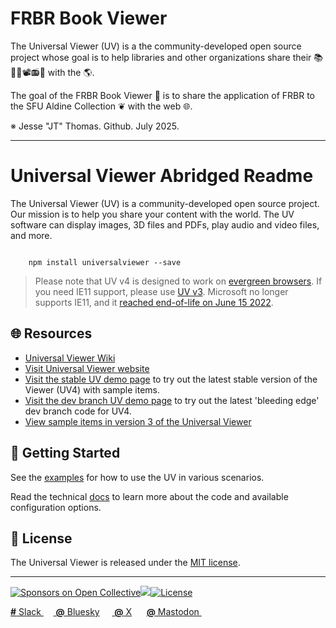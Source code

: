 # FRBR Book Viewer

The Universal Viewer (UV) is a the community-developed open source project whose goal is to help libraries and other organizations share their 📚📜📰📽️📻🗿 with the 🌎.


The goal of the FRBR Book Viewer 📖 is to share the application of FRBR to the SFU Aldine Collection ❦ with the web 🌐.


※ Jesse "JT" Thomas. Github. July 2025.

---

# Universal Viewer Abridged Readme

The Universal Viewer (UV) is a community-developed open source project. Our mission is to help you share your content with the world. The UV software can display images, 3D files and PDFs, play audio and video files, and more. 



```

    npm install universalviewer --save

```
    
> Please note that UV v4 is designed to work on [evergreen browsers](https://www.w3.org/2001/tag/doc/evergreen-web/). If you need IE11 support, please use [UV v3](https://github.com/UniversalViewer/universalviewer/tree/v3).
> Microsoft no longer supports IE11, and it [reached end-of-life on June 15 2022](https://blogs.windows.com/windowsexperience/2021/05/19/the-future-of-internet-explorer-on-windows-10-is-in-microsoft-edge/).


## 🌐 Resources
- [Universal Viewer Wiki](https://github.com/UniversalViewer/universalviewer/wiki)
- [Visit Universal Viewer website](https://universalviewer.io/)
- [Visit the stable UV demo page](https://uv-v4.netlify.app) to try out the latest stable version of the Viewer (UV4) with sample items.
- [Visit the dev branch UV demo page](https://universalviewer.dev) to try out the latest 'bleeding edge' dev branch code for UV4.
- [View sample items in version 3 of the Universal Viewer](https://uv-v3.netlify.app)

## 📖 Getting Started

See the [examples](https://github.com/UniversalViewer/universalviewer/wiki/UV-Examples) for how to use the UV in various scenarios.

Read the technical [docs](https://docs.universalviewer.io/modules.html) to learn more about the code and available configuration options.

## 📖 License

The Universal Viewer is released under the [MIT license](https://github.com/UniversalViewer/universalviewer/blob/master/LICENSE.txt).

---

<a href="#-sponsors"><a href="https://opencollective.com/universalviewer/sponsors"><img src="https://opencollective.com/universalviewer/sponsors/badge.svg" alt="Sponsors on Open Collective" /></a><a href="https://app.netlify.com/sites/uv/deploys"><img src="https://api.netlify.com/api/v1/badges/91dc58e8-49dd-495f-98bb-84570a0edb7c/deploy-status" /></a><a href="https://github.com/UniversalViewer/universalviewer/blob/main/LICENSE.txt"><img src="https://img.shields.io/npm/l/universalviewer.svg" alt="License" /></a>

<a href="https://docs.google.com/forms/d/e/1FAIpQLSeHLD0kng5aXvGFsNN_tJGsZMTnp08Hv2F6kdGsJRb6bT0NWw/viewform" rel="nofollow"><strong>#</strong> Slack
</a> &nbsp;&nbsp;&nbsp;&nbsp;<a href="https://bsky.app/profile/universalviewer.io"> <strong>@</strong> Bluesky</a> &nbsp;&nbsp;&nbsp;&nbsp;<a href="https://x.com/universalviewer"> <strong>@</strong> X</a> &nbsp;&nbsp;&nbsp;&nbsp; <a href="https://glammr.us/@universalviewer"> <strong>@</strong> Mastodon </a>&nbsp;&nbsp;&nbsp;&nbsp;

